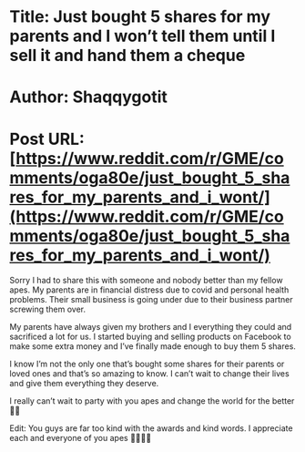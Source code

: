 # Title: Just bought 5 shares for my parents and I won’t tell them until I sell it and hand them a cheque
# Author: Shaqqygotit
# Post URL: [https://www.reddit.com/r/GME/comments/oga80e/just_bought_5_shares_for_my_parents_and_i_wont/](https://www.reddit.com/r/GME/comments/oga80e/just_bought_5_shares_for_my_parents_and_i_wont/)


Sorry I had to share this with someone and nobody better than my fellow apes. My parents are in financial distress due to covid and personal health problems. Their small business is going under due to their business partner screwing them over. 

My parents have always given my brothers and I everything they could and sacrificed a lot for us. I started buying and selling products on Facebook to make some extra money and I’ve finally made enough to buy them 5 shares. 

I know I’m not the only one that’s bought some shares for their parents or loved ones and that’s so amazing to know. I can’t wait to change their lives and give them everything they deserve. 

I really can’t wait to party with you apes and change the world for the better ✊🏾

Edit: You guys are far too kind with the awards and kind words. I appreciate each and everyone of you apes 🙏🏾✊🏾